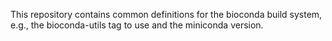 This repository contains common definitions for the bioconda build system, e.g., the bioconda-utils tag to use and the miniconda version.
